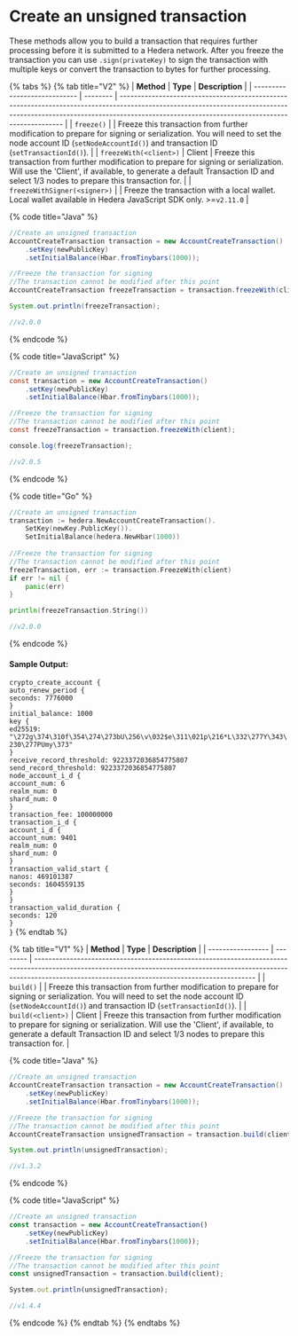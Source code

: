 # Create an unsigned transaction

These methods allow you to build a transaction that requires further processing before it is submitted to a Hedera network. After you freeze the transaction you can use `.sign(privateKey)` to sign the transaction with multiple keys or convert the transaction to bytes for further processing.

{% tabs %}
{% tab title="V2" %}
| **Method**                   | **Type** | **Description**                                                                                                                                                                                                            |
| ---------------------------- | -------- | -------------------------------------------------------------------------------------------------------------------------------------------------------------------------------------------------------------------------- |
| `freeze()`                   |          | Freeze this transaction from further modification to prepare for signing or serialization. You will need to set the node account ID (`setNodeAccountId()`) and transaction ID (`setTransactionId()`).                      |
| `freezeWith(<client>)`       | Client   | Freeze this transaction from further modification to prepare for signing or serialization. Will use the 'Client', if available, to generate a default Transaction ID and select 1/3 nodes to prepare this transaction for. |
| `freezeWithSigner(<signer>)` |          | Freeze the transaction with a local wallet. Local wallet available in Hedera JavaScript SDK only. >=`v2.11.0`                                                                                                              |

{% code title="Java" %}
```java
//Create an unsigned transaction 
AccountCreateTransaction transaction = new AccountCreateTransaction()
    .setKey(newPublicKey)
    .setInitialBalance(Hbar.fromTinybars(1000));

//Freeze the transaction for signing
//The transaction cannot be modified after this point
AccountCreateTransaction freezeTransaction = transaction.freezeWith(client);

System.out.println(freezeTransaction);

//v2.0.0
```
{% endcode %}

{% code title="JavaScript" %}
```java
//Create an unsigned transaction 
const transaction = new AccountCreateTransaction()
    .setKey(newPublicKey)
    .setInitialBalance(Hbar.fromTinybars(1000));

//Freeze the transaction for signing
//The transaction cannot be modified after this point
const freezeTransaction = transaction.freezeWith(client);

console.log(freezeTransaction);

//v2.0.5
```
{% endcode %}

{% code title="Go" %}
```go
//Create an unsigned transaction 
transaction := hedera.NewAccountCreateTransaction().
    SetKey(newKey.PublicKey()).
    SetInitialBalance(hedera.NewHbar(1000))
    
//Freeze the transaction for signing
//The transaction cannot be modified after this point
freezeTransaction, err := transaction.FreezeWith(client)
if err != nil {
	panic(err)
}

println(freezeTransaction.String())

//v2.0.0
```
{% endcode %}

#### Sample Output:

`crypto_create_account {`\
&#x20;     `auto_renew_period {` \
&#x20;         `seconds: 7776000`\
&#x20;     `}` \
&#x20;    `initial_balance: 1000` \
&#x20;    `key {` \
&#x20;         `ed25519:        "\272g\374\310f\354\274\273bU\256\v\032$e\311\021p\216*L\332\277Y\343\230\277PUmy\373"` \
&#x20;    `}` \
&#x20;    `receive_record_threshold: 9223372036854775807` \
&#x20;    `send_record_threshold: 9223372036854775807` \
&#x20;    `node_account_i_d {`\
&#x20;          `account_num: 6` \
&#x20;          `realm_num: 0` \
&#x20;          `shard_num: 0` \
&#x20;    `}` \
&#x20;    `transaction_fee: 100000000` \
&#x20;   `transaction_i_d {` \
&#x20;         `account_i_d {` \
&#x20;              `account_num: 9401` \
&#x20;              `realm_num: 0` \
&#x20;              `shard_num: 0` \
&#x20;         `}` \
&#x20;         `transaction_valid_start {` \
&#x20;              `nanos: 469101387` \
&#x20;              `seconds: 1604559135` \
&#x20;         `}` \
&#x20;    `}` \
&#x20;    `transaction_valid_duration {` \
&#x20;         `seconds: 120` \
&#x20;    `}`\
`}`
{% endtab %}

{% tab title="V1" %}
| **Method**        | **Type** | **Description**                                                                                                                                                                                                            |
| ----------------- | -------- | -------------------------------------------------------------------------------------------------------------------------------------------------------------------------------------------------------------------------- |
| `build()`         |          | Freeze this transaction from further modification to prepare for signing or serialization. You will need to set the node account ID (`setNodeAccountId()`) and transaction ID (`setTransactionId()`).                      |
| `build(<client>)` | Client   | Freeze this transaction from further modification to prepare for signing or serialization. Will use the 'Client', if available, to generate a default Transaction ID and select 1/3 nodes to prepare this transaction for. |

{% code title="Java" %}
```java
//Create an unsigned transaction 
AccountCreateTransaction transaction = new AccountCreateTransaction()
    .setKey(newPublicKey)
    .setInitialBalance(Hbar.fromTinybars(1000));

//Freeze the transaction for signing
//The transaction cannot be modified after this point
AccountCreateTransaction unsignedTransaction = transaction.build(client);

System.out.println(unsignedTransaction);

//v1.3.2
```
{% endcode %}

{% code title="JavaScript" %}
```javascript
//Create an unsigned transaction 
const transaction = new AccountCreateTransaction()
    .setKey(newPublicKey)
    .setInitialBalance(Hbar.fromTinybars(1000));

//Freeze the transaction for signing
//The transaction cannot be modified after this point
const unsignedTransaction = transaction.build(client);

System.out.println(unsignedTransaction);

//v1.4.4
```
{% endcode %}
{% endtab %}
{% endtabs %}

##
